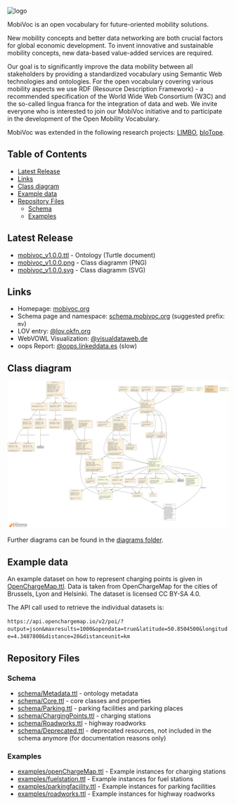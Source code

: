![logo](https://www.mobivoc.org/static/img/logo-www.mobivoc.org.png)

MobiVoc is an open vocabulary for future-oriented mobility solutions.

New mobility concepts and better data networking are both crucial factors for
global economic development. To invent innovative and sustainable mobility
concepts, new data-based value-added services are required.

Our goal is to significantly improve the data mobility between all stakeholders by providing a standardized vocabulary using Semantic Web technologies and ontologies. 
For the open vocabulary covering various mobility aspects we use RDF (Resource Description Framework) - a recommended specification of the World Wide Web Consortium (W3C) and the so-called lingua franca for the integration of data and web. 
We invite everyone who is interested to join our MobiVoc initiative and to participate in the development of the Open Mobility Vocabulary.

MobiVoc was extended in the following research projects: [LIMBO](https://www.limbo-project.org/), [bIoTope](https://biotope-project.eu/).

## Table of Contents

* [Latest Release](#latest-release)
* [Links](#links)
* [Class diagram](#class-diagram)
* [Example data](#example-data)
* [Repository Files](#repository-files)
  * [Schema](#schema)
  * [Examples](#examples)

## Latest Release

* [mobivoc_v1.0.0.ttl](https://github.com/vocol/mobivoc/releases/download/v1.0.0/mobivoc_v1.0.0.ttl) - Ontology (Turtle document)
* [mobivoc_v1.0.0.png](https://github.com/vocol/mobivoc/releases/download/v1.0.0/mobivoc_v1.0.0.png) - Class diagramm (PNG)
* [mobivoc_v1.0.0.svg](https://github.com/vocol/mobivoc/releases/download/v1.0.0/mobivoc_v1.0.0.svg) - Class diagramm (SVG)

## Links

* Homepage: [mobivoc.org](http://www.mobivoc.org/#)
* Schema page and namespace: [schema.mobivoc.org](http://schema.mobivoc.org/) (suggested prefix: `mv`)
* LOV entry: [@lov.okfn.org](http://lov.okfn.org/dataset/lov/vocabs/mv)
* WebVOWL Visualization: [@visualdataweb.de](http://www.visualdataweb.de/webvowl/#iri=http://schema.mobivoc.org/)
* oops Report: [@oops.linkeddata.es](http://oops.linkeddata.es/response.jsp?uri=http://schema.mobivoc.org/#) (slow)

## Class diagram

![Class diagram](diagrams/mobivoc.png "Mobivoc class diagram")

Further diagrams can be found in the [diagrams folder](diagrams).

## Example data

An example dataset on how to represent charging points is given in [OpenChargeMap.ttl](examples/OpenChargeMap.ttl). Data is taken from OpenChargeMap for the cities of Brussels, Lyon and Helsinki. The dataset is licensed CC BY-SA 4.0.

The API call used to retrieve the individual datasets is:

`https://api.openchargemap.io/v2/poi/?output=json&maxresults=1000&opendata=true&latitude=50.8504500&longitude=4.3487800&distance=20&distanceunit=km`

## Repository Files

### Schema

* [schema/Metadata.ttl](schema/Metadata.ttl) - ontology metadata
* [schema/Core.ttl](schema/Core.ttl) - core classes and properties
* [schema/Parking.ttl](schema/Parking.ttl) - parking facilities and parking places
* [schema/ChargingPoints.ttl](schema/ChargingPoints.ttl) - charging stations
* [schema/Roadworks.ttl](schema/Roadworks.ttl) - highway roadworks
* [schema/Deprecated.ttl](schema/Deprecated.ttl) - deprecated resources, not included in the schema anymore (for documentation reasons only)

### Examples

* [examples/openChargeMap.ttl](examples/openchargemap.ttl) - Example instances for charging stations
* [examples/fuelstation.ttl](examples/fuelstation.ttl) - Example instances for fuel stations
* [examples/parkingfacility.ttl](examples/parkingfacility.ttl) - Example instances for parking facilities
* [examples/roadworks.ttl](examples/roadworks.ttl) - Example instances for highway roadworks
